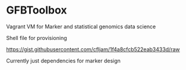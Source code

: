 GFBToolbox
==========

Vagrant VM for Marker and statistical genomics data science

Shell file for provisioning 

https://gist.githubusercontent.com/cfljam/1f4a8cfcb522eab3433d/raw

Currently just dependencies for marker design
